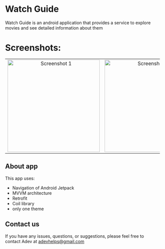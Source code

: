 <h1>Watch Guide</h1>

Watch Guide is an android application that provides a service to explore movies and see detailed information about them

# Screenshots:
<table>
   <tr>
    <td align="center"><img src="https://github.com/AdevHelps/Quotes/assets/149101953/b0257341-e489-43a7-96a8-3005650e673c" width="300" alt="Screenshot 1"></td>
   <td align="center"><img src="https://github.com/AdevHelps/Quotes/assets/149101953/380494e6-5e72-446f-8acd-6f4cd1fd1d63" width="300" alt="Screenshot 1"></td>
  </tr>
</table>


## About app
This app uses:
- Navigation of Android Jetpack
- MVVM architecture
- Retrofit
- Coil library
- only one theme

## Contact us
If you have any issues, questions, or suggestions, please feel free to contact Adev at adevhelps@gmail.com